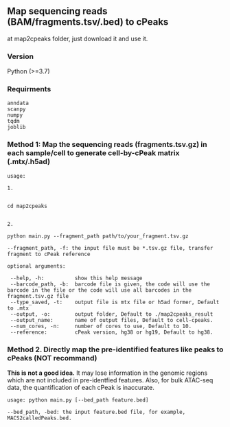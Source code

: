 ## Map sequencing reads (BAM/fragments.tsv/.bed) to cPeaks

at map2cpeaks folder, just download it and use it.

### Version
Python (>=3.7)

### Requirments

```
anndata
scanpy
numpy
tqdm
joblib
```

### Method 1: Map the sequencing reads (fragments.tsv.gz) in each sample/cell to generate cell-by-cPeak matrix (.mtx/.h5ad)
 
```
usage:

1.


cd map2cpeaks


2. 

python main.py --fragment_path path/to/your_fragment.tsv.gz
               
--fragment_path, -f: the input file must be *.tsv.gz file, transfer fragment to cPeak reference
 
optional arguments:

 --help, -h:          show this help message
 --barcode_path, -b:  barcode file is given, the code will use the barcode in the file or the code will use all barcodes in the fragment.tsv.gz file
 --type_saved, -t:    output file is mtx file or h5ad former, Default to .mtx
 --output, -o:        output folder, Default to ./map2cpeaks_result
 --output_name:       name of output files, Default to cell-cpeaks.
 --num_cores, -n:     number of cores to use, Default to 10.
 --reference:         cPeak version, hg38 or hg19, Default to hg38.
```


### Method 2. Directly map the pre-identified features like peaks to cPeaks (NOT recommand)

**This is not a good idea.** It may lose information in the genomic regions which are not included in pre-identfied features. Also, for bulk ATAC-seq data, the quantification of each cPeak is inaccurate.

```
usage: python main.py [--bed_path feature.bed]

--bed_path, -bed: the input feature.bed file, for example, MACS2calledPeaks.bed.
```
